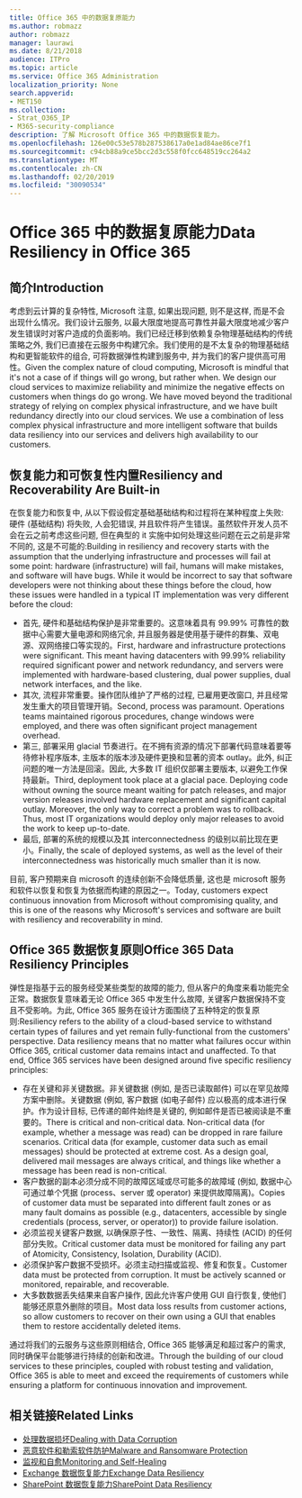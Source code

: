 ```yaml
---
title: Office 365 中的数据复原能力
ms.author: robmazz
author: robmazz
manager: laurawi
ms.date: 8/21/2018
audience: ITPro
ms.topic: article
ms.service: Office 365 Administration
localization_priority: None
search.appverid:
- MET150
ms.collection:
- Strat_O365_IP
- M365-security-compliance
description: 了解 Microsoft Office 365 中的数据恢复能力。
ms.openlocfilehash: 126e00c53e578b287538617a0e1ad84ae86ce7f1
ms.sourcegitcommit: c94cb88a9ce5bcc2d3c558f0fcc648519cc264a2
ms.translationtype: MT
ms.contentlocale: zh-CN
ms.lasthandoff: 02/20/2019
ms.locfileid: "30090534"
---
```

# <a name="data-resiliency-in-office-365"></a><span data-ttu-id="3712f-103">Office 365 中的数据复原能力</span><span class="sxs-lookup"><span data-stu-id="3712f-103">Data Resiliency in Office 365</span></span>

## <a name="introduction"></a><span data-ttu-id="3712f-104">简介</span><span class="sxs-lookup"><span data-stu-id="3712f-104">Introduction</span></span>
<span data-ttu-id="3712f-p101">考虑到云计算的复杂特性, Microsoft 注意, 如果出现问题, 则不是这样, 而是不会出现什么情况。我们设计云服务, 以最大限度地提高可靠性并最大限度地减少客户发生错误时对客户造成的负面影响。我们已经迁移到依赖复杂物理基础结构的传统策略之外, 我们已直接在云服务中构建冗余。我们使用的是不太复杂的物理基础结构和更智能软件的组合, 可将数据弹性构建到服务中, 并为我们的客户提供高可用性。</span><span class="sxs-lookup"><span data-stu-id="3712f-p101">Given the complex nature of cloud computing, Microsoft is mindful that it's not a case of if things will go wrong, but rather when. We design our cloud services to maximize reliability and minimize the negative effects on customers when things do go wrong. We have moved beyond the traditional strategy of relying on complex physical infrastructure, and we have built redundancy directly into our cloud services. We use a combination of less complex physical infrastructure and more intelligent software that builds data resiliency into our services and delivers high availability to our customers.</span></span> 

## <a name="resiliency-and-recoverability-are-built-in"></a><span data-ttu-id="3712f-109">恢复能力和可恢复性内置</span><span class="sxs-lookup"><span data-stu-id="3712f-109">Resiliency and Recoverability Are Built-in</span></span> 
<span data-ttu-id="3712f-p102">在恢复能力和恢复中, 从以下假设假定基础基础结构和过程将在某种程度上失败: 硬件 (基础结构) 将失败, 人会犯错误, 并且软件将产生错误。虽然软件开发人员不会在云之前考虑这些问题, 但在典型的 it 实施中如何处理这些问题在云之前是非常不同的, 这是不可能的:</span><span class="sxs-lookup"><span data-stu-id="3712f-p102">Building in resiliency and recovery starts with the assumption that the underlying infrastructure and processes will fail at some point: hardware (infrastructure) will fail, humans will make mistakes, and software will have bugs. While it would be incorrect to say that software developers were not thinking about these things before the cloud, how these issues were handled in a typical IT implementation was very different before the cloud:</span></span> 
- <span data-ttu-id="3712f-p103">首先, 硬件和基础结构保护是非常重要的。这意味着具有 99.99% 可靠性的数据中心需要大量电源和网络冗余, 并且服务器是使用基于硬件的群集、双电源、双网络接口等实现的。</span><span class="sxs-lookup"><span data-stu-id="3712f-p103">First, hardware and infrastructure protections were significant. This meant having datacenters with 99.99% reliability required significant power and network redundancy, and servers were implemented with hardware-based clustering, dual power supplies, dual network interfaces, and the like.</span></span> 
- <span data-ttu-id="3712f-p104">其次, 流程非常重要。操作团队维护了严格的过程, 已雇用更改窗口, 并且经常发生重大的项目管理开销。</span><span class="sxs-lookup"><span data-stu-id="3712f-p104">Second, process was paramount. Operations teams maintained rigorous procedures, change windows were employed, and there was often significant project management overhead.</span></span> 
- <span data-ttu-id="3712f-p105">第三, 部署采用 glacial 节奏进行。在不拥有资源的情况下部署代码意味着要等待修补程序版本, 主版本的版本涉及硬件更换和显著的资本 outlay。此外, 纠正问题的唯一方法是回滚。因此, 大多数 IT 组织仅部署主要版本, 以避免工作保持最新。</span><span class="sxs-lookup"><span data-stu-id="3712f-p105">Third, deployment took place at a glacial pace. Deploying code without owning the source meant waiting for patch releases, and major version releases involved hardware replacement and significant capital outlay. Moreover, the only way to correct a problem was to rollback. Thus, most IT organizations would deploy only major releases to avoid the work to keep up-to-date.</span></span> 
- <span data-ttu-id="3712f-120">最后, 部署的系统的规模以及其 interconnectedness 的级别以前比现在更小。</span><span class="sxs-lookup"><span data-stu-id="3712f-120">Finally, the scale of deployed systems, as well as the level of their interconnectedness was historically much smaller than it is now.</span></span> 

<span data-ttu-id="3712f-121">目前, 客户预期来自 microsoft 的连续创新不会降低质量, 这也是 microsoft 服务和软件以恢复和恢复为依据而构建的原因之一。</span><span class="sxs-lookup"><span data-stu-id="3712f-121">Today, customers expect continuous innovation from Microsoft without compromising quality, and this is one of the reasons why Microsoft's services and software are built with resiliency and recoverability in mind.</span></span> 

## <a name="office-365-data-resiliency-principles"></a><span data-ttu-id="3712f-122">Office 365 数据恢复原则</span><span class="sxs-lookup"><span data-stu-id="3712f-122">Office 365 Data Resiliency Principles</span></span> 
<span data-ttu-id="3712f-p106">弹性是指基于云的服务经受某些类型的故障的能力, 但从客户的角度来看功能完全正常。数据恢复意味着无论 Office 365 中发生什么故障, 关键客户数据保持不变且不受影响。为此, Office 365 服务在设计方面围绕了五种特定的恢复原则:</span><span class="sxs-lookup"><span data-stu-id="3712f-p106">Resiliency refers to the ability of a cloud-based service to withstand certain types of failures and yet remain fully-functional from the customers' perspective. Data resiliency means that no matter what failures occur within Office 365, critical customer data remains intact and unaffected. To that end, Office 365 services have been designed around five specific resiliency principles:</span></span> 
- <span data-ttu-id="3712f-p107">存在关键和非关键数据。非关键数据 (例如, 是否已读取邮件) 可以在罕见故障方案中删除。关键数据 (例如, 客户数据 (如电子邮件) 应以极高的成本进行保护。作为设计目标, 已传递的邮件始终是关键的, 例如邮件是否已被阅读是不重要的。</span><span class="sxs-lookup"><span data-stu-id="3712f-p107">There is critical and non-critical data. Non-critical data (for example, whether a message was read) can be dropped in rare failure scenarios. Critical data (for example, customer data such as email messages) should be protected at extreme cost. As a design goal, delivered mail messages are always critical, and things like whether a message has been read is non-critical.</span></span> 
- <span data-ttu-id="3712f-130">客户数据的副本必须分成不同的故障区域或尽可能多的故障域 (例如, 数据中心可通过单个凭据 (process、server 或 operator) 来提供故障隔离)。</span><span class="sxs-lookup"><span data-stu-id="3712f-130">Copies of customer data must be separated into different fault zones or as many fault domains as possible (e.g., datacenters, accessible by single credentials (process, server, or operator)) to provide failure isolation.</span></span> 
- <span data-ttu-id="3712f-131">必须监视关键客户数据, 以确保原子性、一致性、隔离、持续性 (ACID) 的任何部分失败。</span><span class="sxs-lookup"><span data-stu-id="3712f-131">Critical customer data must be monitored for failing any part of Atomicity, Consistency, Isolation, Durability (ACID).</span></span> 
- <span data-ttu-id="3712f-p108">必须保护客户数据不受损坏。必须主动扫描或监视、修复和恢复。</span><span class="sxs-lookup"><span data-stu-id="3712f-p108">Customer data must be protected from corruption. It must be actively scanned or monitored, repairable, and recoverable.</span></span> 
- <span data-ttu-id="3712f-134">大多数数据丢失结果来自客户操作, 因此允许客户使用 GUI 自行恢复, 使他们能够还原意外删除的项目。</span><span class="sxs-lookup"><span data-stu-id="3712f-134">Most data loss results from customer actions, so allow customers to recover on their own using a GUI that enables them to restore accidentally deleted items.</span></span> 
 
<span data-ttu-id="3712f-135">通过将我们的云服务与这些原则相结合, Office 365 能够满足和超过客户的需求, 同时确保平台能够进行持续的创新和改进。</span><span class="sxs-lookup"><span data-stu-id="3712f-135">Through the building of our cloud services to these principles, coupled with robust testing and validation, Office 365 is able to meet and exceed the requirements of customers while ensuring a platform for continuous innovation and improvement.</span></span> 

## <a name="related-links"></a><span data-ttu-id="3712f-136">相关链接</span><span class="sxs-lookup"><span data-stu-id="3712f-136">Related Links</span></span>

- [<span data-ttu-id="3712f-137">处理数据损坏</span><span class="sxs-lookup"><span data-stu-id="3712f-137">Dealing with Data Corruption</span></span>](office-365-dealing-with-data-corruption.md)
- [<span data-ttu-id="3712f-138">恶意软件和勒索软件防护</span><span class="sxs-lookup"><span data-stu-id="3712f-138">Malware and Ransomware Protection</span></span>](office-365-malware-and-ransomware-protection.md)
- [<span data-ttu-id="3712f-139">监视和自愈</span><span class="sxs-lookup"><span data-stu-id="3712f-139">Monitoring and Self-Healing</span></span>](office-365-monitoring-and-self-healing.md)
- [<span data-ttu-id="3712f-140">Exchange 数据恢复能力</span><span class="sxs-lookup"><span data-stu-id="3712f-140">Exchange Data Resiliency</span></span>](office-365-exchange-data-resiliency.md)
- [<span data-ttu-id="3712f-141">SharePoint 数据恢复能力</span><span class="sxs-lookup"><span data-stu-id="3712f-141">SharePoint Data Resiliency</span></span>](office-365-sharepoint-data-resiliency.md)